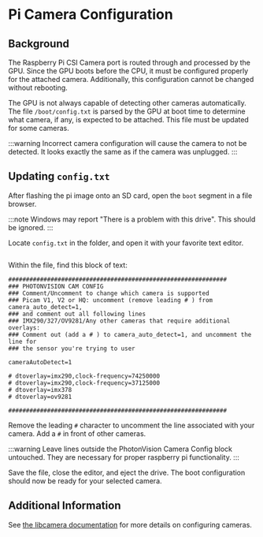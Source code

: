 # Pi Camera Configuration

## Background

The Raspberry Pi CSI Camera port is routed through and processed by the GPU. Since the GPU boots before the CPU, it must be configured properly for the attached camera. Additionally, this configuration cannot be changed without rebooting.

The GPU is not always capable of detecting other cameras automatically. The file `/boot/config.txt` is parsed by the GPU at boot time to determine what camera, if any, is expected to be attached. This file must be updated for some cameras.

:::warning
Incorrect camera configuration will cause the camera to not be detected. It looks exactly the same as if the camera was unplugged.
:::

## Updating `config.txt`

After flashing the pi image onto an SD card, open the `boot` segment in a file browser.

:::note
Windows may report "There is a problem with this drive". This should be ignored.
:::

Locate `config.txt` in the folder, and open it with your favorite text editor.

```{image} images/bootConfigTxt.png

```

Within the file, find this block of text:

```
##############################################################
### PHOTONVISION CAM CONFIG
### Comment/Uncomment to change which camera is supported
### Picam V1, V2 or HQ: uncomment (remove leading # ) from camera_auto_detect=1,
### and comment out all following lines
### IMX290/327/OV9281/Any other cameras that require additional overlays:
### Comment out (add a # ) to camera_auto_detect=1, and uncomment the line for
### the sensor you're trying to user

cameraAutoDetect=1

# dtoverlay=imx290,clock-frequency=74250000
# dtoverlay=imx290,clock-frequency=37125000
# dtoverlay=imx378
# dtoverlay=ov9281

##############################################################
```

Remove the leading `#` character to uncomment the line associated with your camera. Add a `#` in front of other cameras.

:::warning
Leave lines outside the PhotonVision Camera Config block untouched. They are necessary for proper raspberry pi functionality.
:::

Save the file, close the editor, and eject the drive. The boot configuration should now be ready for your selected camera.

## Additional Information

See [the libcamera documentation](https://github.com/raspberrypi/documentation/blob/679fab721855a3e8f17aa51819e5c2a7c447e98d/documentation/asciidoc/computers/camera/rpicam_configuration.adoc) for more details on configuring cameras.
